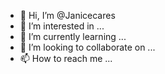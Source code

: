 - 👋 Hi, I’m @Janicecares
- 👀 I’m interested in ...
- 🌱 I’m currently learning ...
- 💞️ I’m looking to collaborate on ...
- 📫 How to reach me ...

<!---
Janicecares/Janicecares is a ✨ special ✨ repository because its `README.md` (this file) appears on your GitHub profile.
You can click the Preview link to take a look at your changes.
--->

